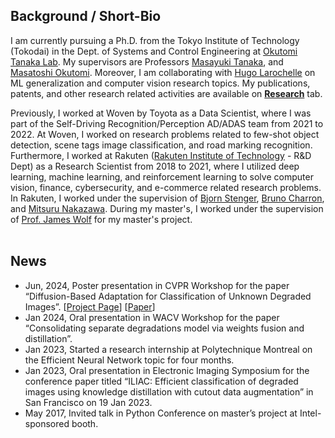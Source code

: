## Background / Short-Bio
I am currently pursuing a Ph.D. from the Tokyo Institute of Technology (Tokodai) in the Dept. of Systems and Control Engineering at [Okutomi Tanaka Lab](http://www.ok.sc.e.titech.ac.jp/index.shtml). My supervisors are Professors [Masayuki Tanaka](http://www.ok.sc.e.titech.ac.jp/~mtanaka/), and [Masatoshi Okutomi](http://www.ok.sc.e.titech.ac.jp/mem/mxo/okutomi.html). Moreover, I am collaborating with [Hugo Larochelle](https://mila.quebec/en/person/hugo-larochelle/) on ML generalization and computer vision research topics. My publications, patents, and other research related activities are available on **[Research](https://dineshdaultani.github.io/research/)** tab.  
<!--- I am currently a Visiting Researcher at Polytechnique Montreal specializing in designing efficient neural network architectures. --->

Previously, I worked at Woven by Toyota as a Data Scientist, where I was part of the Self-Driving Recognition/Perception AD/ADAS team from 2021 to 2022. At Woven, I worked on research problems related to few-shot object detection, scene tags image classification, and road marking recognition. Furthermore, I worked at Rakuten ([Rakuten Institute of Technology](https://rit.rakuten.co.jp/)  - R&D Dept) as a Research Scientist from 2018 to 2021, where I utilized deep learning, machine learning, and reinforcement learning to solve computer vision, finance, cybersecurity, and e-commerce related research problems. In Rakuten, I worked under the supervision of [Bjorn Stenger](https://scholar.google.com/citations?user=plhjgHUAAAAJ&hl=en),  [Bruno Charron](https://scholar.google.co.jp/citations?user=klbU-o4AAAAJ&hl=en), and [Mitsuru Nakazawa](https://scholar.google.com/citations?user=TLQD7yUAAAAJ&hl=ja). During my master's, I worked under the supervision of [Prof. James Wolf](https://www.semanticscholar.org/author/James-R.-Wolf/2543949) for my master's project. 
<br /><br />

## News
- Jun, 2024, Poster presentation in CVPR Workshop for the paper “Diffusion-Based Adaptation for Classification of Unknown Degraded Images”. [[Project Page](http://www.ok.sc.e.titech.ac.jp/res/CNNIR/DiffAUD/)] [[Paper](https://openaccess.thecvf.com/content/CVPR2024W/NTIRE/html/Daultani_Diffusion-Based_Adaptation_for_Classification_of_Unknown_Degraded_Images_CVPRW_2024_paper.html)]
- Jan 2024, Oral presentation in WACV Workshop for the paper “Consolidating separate degradations model via weights fusion and distillation”.
- Jan 2023, Started a research internship at Polytechnique Montreal on the Efficient Neural Network topic for four months.
- Jan 2023, Oral presentation in Electronic Imaging Symposium for the conference paper titled “ILIAC: Efficient classification of degraded images using knowledge distillation with cutout data augmentation” in San Francisco on 19 Jan 2023.
- May 2017, Invited talk in Python Conference on master’s project at Intel-sponsored booth.

<!--- 
|     Date   |   News                            |
|------------|-----------------------------------|
| Jan, 2024  | Oral presentation in WACV Workshop for the paper “Consolidating separate degradations model via weights fusion and distillation”. |
| Jan, 2023  | Started a research internship at Polytechnique Montreal on the Efficient Neural Network topic for four months.|
| Jan, 2023  | Oral presentation in Electronic Imaging Symposium for the conference paper titled “ILIAC: Efficient classification of degraded images using knowledge distillation with cutout data augmentation” in San Francisco on 19 Jan 2023.|  
| May, 2017  | Invited talk in Python Conference on master’s project at Intel-sponsored booth.|
--->

<!--- - Invited panelists in [Internationalization Student Panel](https://events.illinoisstate.edu/event/internationalization-of-isu-students-forum/) at Illinois State University  --->
